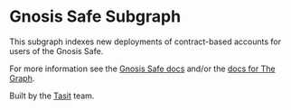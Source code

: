 # Gnosis Safe Subgraph

This subgraph indexes new deployments of contract-based accounts for users of the Gnosis Safe.

For more information see the [Gnosis Safe docs](https://gnosis-safe.readthedocs.io/en/latest/) and/or the [docs for The Graph](https://thegraph.com/docs/).

Built by the [Tasit](https://tasit.io) team.

